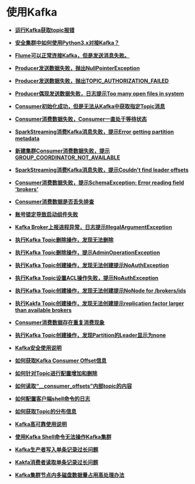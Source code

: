 # 使用Kafka<a name="mrs_03_0245"></a>

-   **[运行Kafka获取topic报错](运行Kafka获取topic报错.md)**  

-   **[安全集群中如何使用Python3.x对接Kafka？](安全集群中如何使用Python3-x对接Kafka.md)**  

-   **[Flume可以正常连接Kafka，但是发送消息失败。](Flume可以正常连接Kafka-但是发送消息失败.md)**  

-   **[Producer发送数据失败，抛出NullPointerException](Producer发送数据失败-抛出NullPointerException.md)**  

-   **[Producer发送数据失败，抛出TOPIC\_AUTHORIZATION\_FAILED](Producer发送数据失败-抛出TOPIC_AUTHORIZATION_FAILED.md)**  

-   **[Producer偶现发送数据失败，日志提示Too many open files in system](Producer偶现发送数据失败-日志提示Too-many-open-files-in-system.md)**  

-   **[Consumer初始化成功，但是无法从Kafka中获取指定Topic消息](Consumer初始化成功-但是无法从Kafka中获取指定Topic消息.md)**  

-   **[Consumer消费数据失败，Consumer一直处于等待状态](Consumer消费数据失败-Consumer一直处于等待状态.md)**  

-   **[SparkStreaming消费Kafka消息失败，提示Error getting partition metadata](SparkStreaming消费Kafka消息失败-提示Error-getting-partition-metadata.md)**  

-   **[新建集群Consumer消费数据失败，提示GROUP\_COORDINATOR\_NOT\_AVAILABLE](新建集群Consumer消费数据失败-提示GROUP_COORDINATOR_NOT_AVAILABLE.md)**  

-   **[SparkStreaming消费Kafka消息失败，提示Couldn't find leader offsets](SparkStreaming消费Kafka消息失败-提示Couldn-t-find-leader-offsets.md)**  

-   **[Consumer消费数据失败，提示SchemaException: Error reading field 'brokers'](Consumer消费数据失败-提示SchemaException-Error-reading-field-brokers.md)**  

-   **[Consumer消费数据是否丢失排查](Consumer消费数据是否丢失排查.md)**  

-   **[账号锁定导致启动组件失败](账号锁定导致启动组件失败.md)**  

-   **[Kafka Broker上报进程异常，日志提示IllegalArgumentException](Kafka-Broker上报进程异常-日志提示IllegalArgumentException.md)**  

-   **[执行Kafka Topic删除操作，发现无法删除](执行Kafka-Topic删除操作-发现无法删除.md)**  

-   **[执行Kafka Topic删除操作，提示AdminOperationException](执行Kafka-Topic删除操作-提示AdminOperationException.md)**  

-   **[执行Kafka Topic创建操作，发现无法创建提示NoAuthException](执行Kafka-Topic创建操作-发现无法创建提示NoAuthException.md)**  

-   **[执行Kafka Topic设置ACL操作失败，提示NoAuthException](执行Kafka-Topic设置ACL操作失败-提示NoAuthException.md)**  

-   **[执行Kafka Topic创建操作，发现无法创建提示NoNode for /brokers/ids](执行Kafka-Topic创建操作-发现无法创建提示NoNode-for-brokers-ids.md)**  

-   **[执行Kakfa Topic创建操作，发现无法创建提示replication factor larger than available brokers](执行Kakfa-Topic创建操作-发现无法创建提示replication-factor-larger-than-available-brokers.md)**  

-   **[Consumer消费数据存在重复消费现象](Consumer消费数据存在重复消费现象.md)**  

-   **[执行Kafka Topic创建操作，发现Partition的Leader显示为none](执行Kafka-Topic创建操作-发现Partition的Leader显示为none.md)**  

-   **[Kafka安全使用说明](Kafka安全使用说明.md)**  

-   **[如何获取Kafka Consumer Offset信息](如何获取Kafka-Consumer-Offset信息.md)**  

-   **[如何针对Topic进行配置增加和删除](如何针对Topic进行配置增加和删除.md)**  

-   **[如何读取“\_\_consumer\_offsets”内部topic的内容](如何读取-__consumer_offsets-内部topic的内容.md)**  

-   **[如何配置客户端shell命令的日志](如何配置客户端shell命令的日志.md)**  

-   **[如何获取Topic的分布信息](如何获取Topic的分布信息.md)**  

-   **[Kafka高可靠使用说明](Kafka高可靠使用说明.md)**  

-   **[使用Kafka Shell命令无法操作Kafka集群](使用Kafka-Shell命令无法操作Kafka集群.md)**  

-   **[Kafka生产者写入单条记录过长问题](Kafka生产者写入单条记录过长问题.md)**  

-   **[Kakfa消费者读取单条记录过长问题](Kakfa消费者读取单条记录过长问题.md)**  

-   **[Kafka集群节点内多磁盘数据量占用高处理办法](Kafka集群节点内多磁盘数据量占用高处理办法.md)**  


